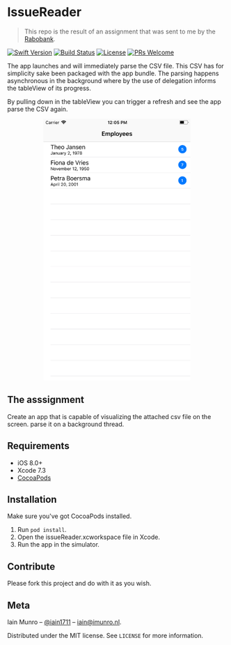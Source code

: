 # IssueReader
> This repo is the result of an assignment that was sent to me by the [Rabobank](https://www.rabobank.nl).

[![Swift Version][swift-image]][swift-url]
[![Build Status][travis-image]][travis-url]
[![License][license-image]][license-url]
[![PRs Welcome](https://img.shields.io/badge/PRs-welcome-brightgreen.svg?style=flat-square)](http://makeapullrequest.com)

The app launches and will immediately parse the CSV file. This CSV has for simplicity sake been packaged with the app bundle. The parsing happens asynchronous in the background where by the use of delegation informs the tableView of its progress.

By pulling down in the tableView you can trigger a refresh and see the app parse the CSV again.

<p align="center">
	<img src="static/screenshot.png" height="600">
</p>

## The asssignment
Create an app that is capable of visualizing the attached csv file on the screen. parse it on a background thread.

## Requirements

- iOS 8.0+
- Xcode 7.3
- [CocoaPods](http://cocoapods.org/)

## Installation
Make sure you've got CocoaPods installed.
1. Run ```pod install```.  
2. Open the issueReader.xcworkspace file in Xcode.
3. Run the app in the simulator.

## Contribute

Please fork this project and do with it as you wish.

## Meta

Iain Munro – [@iain1711](https://twitter.com/iain1711) – iain@imunro.nl.

Distributed under the MIT license. See ``LICENSE`` for more information.

[swift-image]:https://img.shields.io/badge/swift-3.0-orange.svg
[swift-url]: https://swift.org/
[license-image]: https://img.shields.io/badge/License-MIT-blue.svg
[license-url]: LICENSE
[travis-image]: https://img.shields.io/travis/iain17/issueReader/master.svg?style=flat-square
[travis-url]: https://travis-ci.org/iain17/issueReader